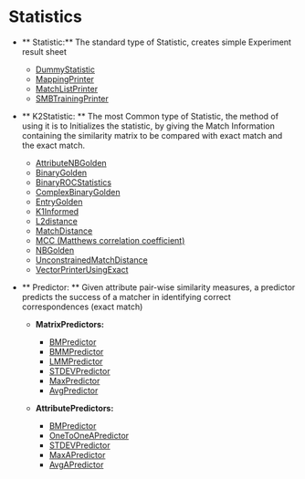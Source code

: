 # Statistics #

* ** Statistic:** The standard type of Statistic, creates simple Experiment result sheet 

    * [DummyStatistic](DummyStatistic)
    * [MappingPrinter](MappingPrinter)
    * [MatchListPrinter](MatchListPrinter)
    * [SMBTrainingPrinter](SMBTrainingPrinter)

* ** K2Statistic: ** The most Common type of Statistic, the method of using it is to Initializes the statistic,
by giving the Match Information containing the similarity matrix to be compared with exact match and the exact match.

    * [AttributeNBGolden](AttributeNBGolden)
    * [BinaryGolden](BinaryGolden)
    * [BinaryROCStatistics](BinaryROCStatistics)
    * [ComplexBinaryGolden](ComplexBinaryGolden)
    * [EntryGolden](EntryGolden)
    * [K1Informed](K1Informed)
    * [L2distance](L2distance)
    * [MatchDistance](MatchDistance)
    * [MCC (Matthews correlation coefficient)](MCC)
    * [NBGolden](NBGolden)
    * [UnconstrainedMatchDistance](UnconstrainedMatchDistance)
    * [VectorPrinterUsingExact](VectorPrinterUsingExact)



* ** Predictor: ** Given attribute pair-wise similarity measures, a predictor predicts the success of a matcher in identifying correct correspondences (exact match)

    * **MatrixPredictors:**
        * [BMPredictor](BMPredictor)
        * [BMMPredictor](BMMPredictor)
        * [LMMPredictor](LMMPredictor)
        * [STDEVPredictor](STDEVPredictor)
        * [MaxPredictor](MaxPredictor)
        * [AvgPredictor](AvgPredictor)

    * **AttributePredictors:**
        * [BMPredictor](BMPredictor)
        * [OneToOneAPredictor](OneToOneAPredictor)
        * [STDEVPredictor](STDEVPredictor)
        * [MaxAPredictor](MaxAPredictor)
        * [AvgAPredictor](AvgAPredictor)


